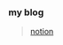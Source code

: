 ### my blog

>[notion](https://www.notion.so/b6bdecfc2411490aa9f9576a15a1d0c5?v=820b0f2fa2a44753b08d40c2d7e27c13)
